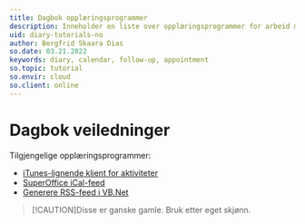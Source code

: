```yaml
---
title: Dagbok opplæringsprogrammer
description: Inneholder en liste over opplæringsprogrammer for arbeid med oppfølging og kalendere.
uid: diary-tutorials-no
author: Bergfrid Skaara Dias
so.date: 03.21.2022
keywords: diary, calendar, follow-up, appointment
so.topic: tutorial
so.envir: cloud
so.client: online
---
```


# Dagbok veiledninger

Tilgjengelige opplæringsprogrammer:

* [iTunes-lignende klient for aktiviteter][1]
* [SuperOffice iCal-feed][2]
* [Generere RSS-feed i VB.Net][3]

> [!CAUTION]Disse er ganske gamle. Bruk etter eget skjønn.
> 
<!-- Reference links -->
[1]: itunes-like-activities/index.yml
[2]: so-ical-feed/index.yml

[3]: rss-feed-vb/index.yml
